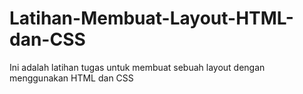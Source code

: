 # Latihan-Membuat-Layout-HTML-dan-CSS
Ini adalah latihan tugas untuk membuat sebuah layout dengan menggunakan HTML dan CSS
